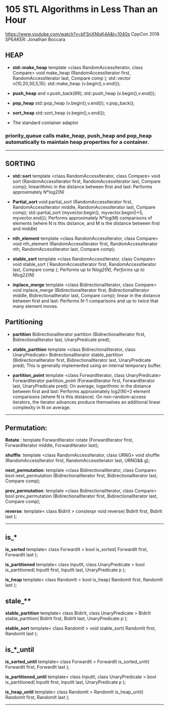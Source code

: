 # 105 STL Algorithms in Less Than an Hour
https://www.youtube.com/watch?v=bFSnXNIsK4A&t=1040s
CppCon 2018 SPEAKER: Jonathan Boccara

## HEAP
* **std::make_heap**
	template <class RandomAccessIterator, class Compare>
	 void make_heap (RandomAccessIterator first, RandomAccessIterator last,
	  Compare comp );
	std::vector<int> v(10,20,30,5,15);
	std::make_heap (v.begin(),v.end());
	
* **push_heap** and 
	v.push_back(99); 
	std::push_heap (v.begin(),v.end());
	
* **pop_heap** 
	std::pop_heap (v.begin(),v.end()); 
	v.pop_back();
	
* **sort_heap**
	std::sort_heap (v.begin(),v.end());

* The standard container adaptor 
### priority_queue calls make_heap, push_heap and pop_heap automatically to maintain heap properties for a container. 
-----------------------------------------------------------------------------------------------------
## SORTING

* **std::sort**
	template <class RandomAccessIterator, class Compare>
	void sort (RandomAccessIterator first, RandomAccessIterator last, Compare comp);
	linearithmic in the distance between first and last: Performs approximately N*log2(N)
	
* **Partial_sort** 
	void partial_sort (RandomAccessIterator first, RandomAccessIterator middle,
	     RandomAccessIterator last, Compare comp);
	std::partial_sort (myvector.begin(), myvector.begin()+5, myvector.end());
	Performs approximately N*log(M) comparisons of elements (where N is this distance, 
	and M is the distance between first and middle)
	
* **nth_element**
	template <class RandomAccessIterator, class Compare>
	void nth_element (RandomAccessIterator first, RandomAccessIterator nth,
	    RandomAccessIterator last, Compare comp);
	    
* **stable_sort**
	template <class RandomAccessIterator, class Compare>
	void stable_sort ( RandomAccessIterator first, RandomAccessIterator last,
	     Compare comp );
	Performs up to N*log2(N), Performs up to N*log22(N) 
	
* **inplace_merge**
	template <class BidirectionalIterator, class Compare>
	void inplace_merge (BidirectionalIterator first, BidirectionalIterator middle,
	      BidirectionalIterator last, Compare comp);
	linear in the distance between first and last: Performs N-1 comparisons and up to twice that many element moves.

## Partitioning

* **partition** 
	BidirectionalIterator partition (BidirectionalIterator first,
			   BidirectionalIterator last, UnaryPredicate pred);
* **stable_partition**
	template <class BidirectionalIterator, class UnaryPredicate>
	BidirectionalIterator stable_partition (BidirectionalIterator first,
				  BidirectionalIterator last,
				  UnaryPredicate pred);
	This is generally implemented using an internal temporary buffer.
	
* **partition_point**
	template <class ForwardIterator, class UnaryPredicate>
	ForwardIterator partition_point (ForwardIterator first, ForwardIterator last,
			   UnaryPredicate pred);
	On average, logarithmic in the distance between first and last: Performs approximately 
	log2(N)+2 element comparisons 	(where N is this distance).
	On non-random-access iterators, the iterator advances produce themselves an additional 
	linear complexity in N on average.
	
--------------------------------------------------------

## Permutation:	

**Rotate** :
	template <class ForwardIterator>
  	ForwardIterator rotate (ForwardIterator first, ForwardIterator middle,
                          ForwardIterator last);
	
**shuffle**:
	template <class RandomAccessIterator, class URNG>
  	void shuffle (RandomAccessIterator first, RandomAccessIterator last, URNG&& g);
	
**next_permutation**:
	template <class BidirectionalIterator, class Compare>
  	bool next_permutation (BidirectionalIterator first,
                         BidirectionalIterator last, Compare comp);
			 
**prev_permutation**:
	template <class BidirectionalIterator, class Compare>
  	bool prev_permutation (BidirectionalIterator first,
                         BidirectionalIterator last, Compare comp);

**reverse**:
	template< class BidirIt >
	constexpr void reverse( BidirIt first, BidirIt last );

----------------------------------------
## is_*

**is_sorted**
	template< class ForwardIt >
	bool is_sorted( ForwardIt first, ForwardIt last );

**is_partitioned**
	template< class InputIt, class UnaryPredicate >
	bool is_partitioned( InputIt first, InputIt last, UnaryPredicate p );

**is_heap**
	template< class RandomIt >
	bool is_heap( RandomIt first, RandomIt last );

## stale_**
**stable_partition**
	template< class BidirIt, class UnaryPredicate >
	BidirIt stable_partition( BidirIt first, BidirIt last, UnaryPredicate p );
	
**stable_sort**
	template< class RandomIt >
	void stable_sort( RandomIt first, RandomIt last );

## is_*_until

**is_sorted_until**
	template< class ForwardIt >
	ForwardIt is_sorted_until( ForwardIt first, ForwardIt last );

**is_partitioned_until**
	template< class InputIt, class UnaryPredicate >
	bool is_partitioned( InputIt first, InputIt last, UnaryPredicate p );

**is_heap_until**
	template< class RandomIt >
	RandomIt is_heap_until( RandomIt first, RandomIt last );

----------------------------------------------------------------
